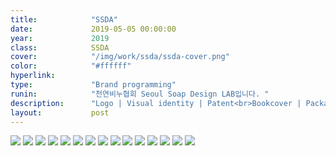 ```yaml
---
title:            "SSDA"
date:             2019-05-05 00:00:00
year:             2019
class:            SSDA
cover:            "/img/work/ssda/ssda-cover.png"
color:            "#ffffff"
hyperlink:        
type:             "Brand programming"
runin:            "천연비누협회 Seoul Soap Design LAB입니다. "
description:      "Logo | Visual identity | Patent<br>Bookcover | Package design | Print design"
layout:           post
---
```


<div class="post-content-grid">
  <div class="post-content-column column-1" style="width:960px";>
    <img class="post-content-screen desktop" src="{{ site.baseurl }}/img/work/ssda/01.jpg" />
    <img class="post-content-screen desktop" src="{{ site.baseurl }}/img/work/ssda/02.jpg" />
    <img class="post-content-screen desktop" src="{{ site.baseurl }}/img/work/ssda/03.jpg" />
    <img class="post-content-screen desktop" src="{{ site.baseurl }}/img/work/ssda/04.jpg" />
    <img class="post-content-screen desktop" src="{{ site.baseurl }}/img/work/ssda/05.gif" />
    <img class="post-content-screen desktop" src="{{ site.baseurl }}/img/work/ssda/06.jpg" />
    <img class="post-content-screen desktop" src="{{ site.baseurl }}/img/work/ssda/07.jpg" />
    <img class="post-content-screen desktop" src="{{ site.baseurl }}/img/work/ssda/08.jpg" />
    <img class="post-content-screen desktop" src="{{ site.baseurl }}/img/work/ssda/09.jpg" />
    <img class="post-content-screen desktop" src="{{ site.baseurl }}/img/work/ssda/10.jpg" />
    <img class="post-content-screen desktop" src="{{ site.baseurl }}/img/work/ssda/11.jpg" />
    <img class="post-content-screen desktop" src="{{ site.baseurl }}/img/work/ssda/12.jpg" />
    <img class="post-content-screen desktop" src="{{ site.baseurl }}/img/work/ssda/13.jpg" />
    <img class="post-content-screen desktop" src="{{ site.baseurl }}/img/work/ssda/14.jpg" />
    <img class="post-content-screen desktop" src="{{ site.baseurl }}/img/work/ssda/15.jpg" />
  </div>
</div>
